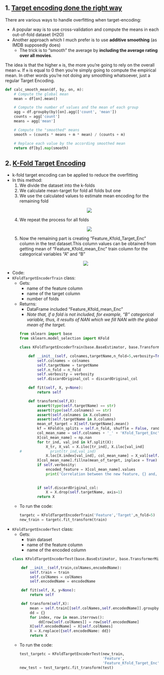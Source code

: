 ## 1. [Target encoding done the right way](https://maxhalford.github.io/blog/target-encoding/)
There are various ways to handle overfitting when target-encoding:
- A popular way is to use cross-validation and compute the means in each out-of-fold dataset (H2O)
- Another approach which I much prefer is to use **additive smoothing** (as IMDB supposedly does)
  - The trick is to “smooth” the average by **including the average rating over all movies**.

The idea is that the higher `m` is, the more you’re going to rely on the overall mean `w`. If `m` is equal to 0 then you’re simply going to compute the empirical mean.
In other words you’re not doing any smoothing whatsoever, just a regular Target Encoding.

```python
def calc_smooth_mean(df, by, on, m):
    # Compute the global mean
    mean = df[on].mean()

    # Compute the number of values and the mean of each group
    agg = df.groupby(by)[on].agg(['count', 'mean'])
    counts = agg['count']
    means = agg['mean']

    # Compute the "smoothed" means
    smooth = (counts * means + m * mean) / (counts + m)

    # Replace each value by the according smoothed mean
    return df[by].map(smooth)
```


## 2. [K-Fold Target Encoding](https://medium.com/@pouryaayria/k-fold-target-encoding-dfe9a594874b)
- k-fold target encoding can be applied to reduce the overfitting
- In this method:
  1. We divide the dataset into the k-folds
  2. We calculate mean-target for fold all folds but one
  3. We use the calculated values to estimate mean encoding for the remaining fold
      <p align="center">
      <img src="https://miro.medium.com/max/700/1*ZKD4eZXzd_FdN0SQDszFVQ.png">
      </p>
  4. We repeat the process for all folds
      <p align="center">
      <img src="https://miro.medium.com/max/700/1*VMVwPoOKWQ7Lcr5NCAXC8Q.png">
      </p>
  5. Now the remaining part is creating “Feature_Kfold_Target_Enc” column in the test dataset.This column values can be obtained from getting mean of “Feature_Kfold_mean_Enc” train column for the categorical variables “A” and “B”
  <p align="center">
  <img src="https://miro.medium.com/max/700/1*G-_64tzNnjhIriodzTXAIA.png">
  </p>
- Code:
- `KFoldTargetEncoderTrain` class:
  - Gets:
    - name of the feature column
    - name of the target column
    - number of folds
  - Returns:
    - DataFrame included “Feature_Kfold_mean_Enc”
    - *Note that, if a fold is not included, for example, “B” categorical variable, thus, it results of NAN which we fill NAN with the global mean of the target.*
    ```python
    from sklearn import base
    from sklearn.model_selection import KFold
    
    class KFoldTargetEncoderTrain(base.BaseEstimator, base.TransformerMixin):

        def __init__(self, colnames,targetName,n_fold=5,verbosity=True,discardOriginal_col=False):
            self.colnames = colnames
            self.targetName = targetName
            self.n_fold = n_fold
            self.verbosity = verbosity
            self.discardOriginal_col = discardOriginal_col

        def fit(self, X, y=None):
            return self

        def transform(self,X):
            assert(type(self.targetName) == str)
            assert(type(self.colnames) == str)
            assert(self.colnames in X.columns)
            assert(self.targetName in X.columns)
            mean_of_target = X[self.targetName].mean()
            kf = KFold(n_splits = self.n_fold, shuffle = False, random_state=2019)
            col_mean_name = self.colnames + '_' + 'Kfold_Target_Enc'
            X[col_mean_name] = np.nan
            for tr_ind, val_ind in kf.split(X):
                X_tr, X_val = X.iloc[tr_ind], X.iloc[val_ind]
    #             print(tr_ind,val_ind)
                X.loc[X.index[val_ind], col_mean_name] = X_val[self.colnames].map(X_tr.groupby(self.colnames)[self.targetName].mean())
            X[col_mean_name].fillna(mean_of_target, inplace = True)
            if self.verbosity:
                encoded_feature = X[col_mean_name].values
                print('Correlation between the new feature, {} and, {} is {}.'.format(col_mean_name,
                                                                                          self.targetName,
                                                                                          np.corrcoef(X[self.targetName].values, encoded_feature)[0][1]))
            if self.discardOriginal_col:
                X = X.drop(self.targetName, axis=1)
            return X
    ```
  - To run the code:
    ```python
    targetc = KFoldTargetEncoderTrain('Feature','Target',n_fold=5)
    new_train = targetc.fit_transform(train)
    ```
- `KFoldTargetEncoderTest` class:
  - Gets:
    - train dataset
    - name of the feature column
    - name of the encoded column 
  ```python
  class KFoldTargetEncoderTest(base.BaseEstimator, base.TransformerMixin):

      def __init__(self,train,colNames,encodedName):
          self.train = train
          self.colNames = colNames
          self.encodedName = encodedName

      def fit(self, X, y=None):
          return self

      def transform(self,X):
          mean = self.train[[self.colNames,self.encodedName]].groupby(self.colNames).mean().reset_index() 
          dd = {}
          for index, row in mean.iterrows():
              dd[row[self.colNames]] = row[self.encodedName]
          X[self.encodedName] = X[self.colNames]
          X = X.replace({self.encodedName: dd})
          return X
  ```
  - To run the code:
    ```python
    test_targetc = KFoldTargetEncoderTest(new_train,
                                          'Feature',
                                          'Feature_Kfold_Target_Enc')
    new_test = test_targetc.fit_transform(test)
    ```  

